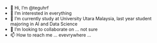- 👋 Hi, I’m @teguhrf
- 👀 I’m interested in everything
- 🌱 I’m currently study at University Utara Malaysia, last year student majoring in AI and Data Science
- 💞️ I’m looking to collaborate on ... not sure 
- 📫 How to reach me ... evevrywhere ...

<!---
teguhrf/teguhrf is a ✨ special ✨ repository because its `README.md` (this file) appears on your GitHub profile.
You can click the Preview link to take a look at your changes.
--->
